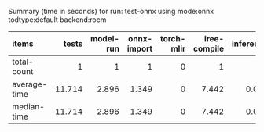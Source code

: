 Summary (time in seconds) for run: test-onnx using mode:onnx todtype:default backend:rocm

| items        |   tests |   model-run |   onnx-import |   torch-mlir |   iree-compile |   inference |
|:-------------|--------:|------------:|--------------:|-------------:|---------------:|------------:|
| total-count  |   1     |       1     |         1     |            0 |          1     |       0     |
| average-time |  11.714 |       2.896 |         1.349 |            0 |          7.442 |       0.027 |
| median-time  |  11.714 |       2.896 |         1.349 |            0 |          7.442 |       0.027 |
